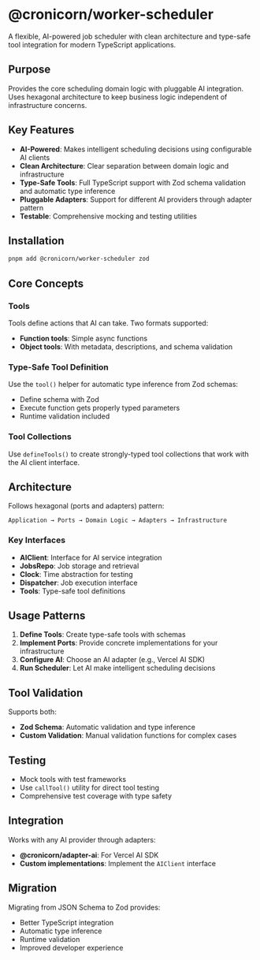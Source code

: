 # @cronicorn/worker-scheduler

A flexible, AI-powered job scheduler with clean architecture and type-safe tool integration for modern TypeScript applications.

## Purpose

Provides the core scheduling domain logic with pluggable AI integration. Uses hexagonal architecture to keep business logic independent of infrastructure concerns.

## Key Features

- **AI-Powered**: Makes intelligent scheduling decisions using configurable AI clients
- **Clean Architecture**: Clear separation between domain logic and infrastructure
- **Type-Safe Tools**: Full TypeScript support with Zod schema validation and automatic type inference
- **Pluggable Adapters**: Support for different AI providers through adapter pattern
- **Testable**: Comprehensive mocking and testing utilities

## Installation

```bash
pnpm add @cronicorn/worker-scheduler zod
```

## Core Concepts

### Tools

Tools define actions that AI can take. Two formats supported:

- **Function tools**: Simple async functions
- **Object tools**: With metadata, descriptions, and schema validation

### Type-Safe Tool Definition

Use the `tool()` helper for automatic type inference from Zod schemas:

- Define schema with Zod
- Execute function gets properly typed parameters
- Runtime validation included

### Tool Collections

Use `defineTools()` to create strongly-typed tool collections that work with the AI client interface.

## Architecture

Follows hexagonal (ports and adapters) pattern:

```
Application → Ports → Domain Logic → Adapters → Infrastructure
```

### Key Interfaces

- **AIClient**: Interface for AI service integration
- **JobsRepo**: Job storage and retrieval
- **Clock**: Time abstraction for testing
- **Dispatcher**: Job execution interface
- **Tools**: Type-safe tool definitions

## Usage Patterns

1. **Define Tools**: Create type-safe tools with schemas
2. **Implement Ports**: Provide concrete implementations for your infrastructure
3. **Configure AI**: Choose an AI adapter (e.g., Vercel AI SDK)
4. **Run Scheduler**: Let AI make intelligent scheduling decisions

## Tool Validation

Supports both:

- **Zod Schema**: Automatic validation and type inference
- **Custom Validation**: Manual validation functions for complex cases

## Testing

- Mock tools with test frameworks
- Use `callTool()` utility for direct tool testing
- Comprehensive test coverage with type safety

## Integration

Works with any AI provider through adapters:

- **@cronicorn/adapter-ai**: For Vercel AI SDK
- **Custom implementations**: Implement the `AIClient` interface

## Migration

Migrating from JSON Schema to Zod provides:

- Better TypeScript integration
- Automatic type inference
- Runtime validation
- Improved developer experience
